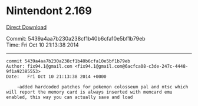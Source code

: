 # Nintendont 2.169
[Direct Download](./Nintendont.zip)

Commit: 5439a4aa7b230a238cf1b40b6cfa10e5bf1b79eb  
Time: Fri Oct 10 21:13:38 2014   

-----

```
commit 5439a4aa7b230a238cf1b40b6cfa10e5bf1b79eb
Author: fix94.1@gmail.com <fix94.1@gmail.com@6acfca08-c3de-247c-4448-9f1a92385553>
Date:   Fri Oct 10 21:13:38 2014 +0000

    -added hardcoded patches for pokemon colosseum pal and ntsc which will report the memory card is always inserted with memcard emu enabled, this way you can actually save and load
```
